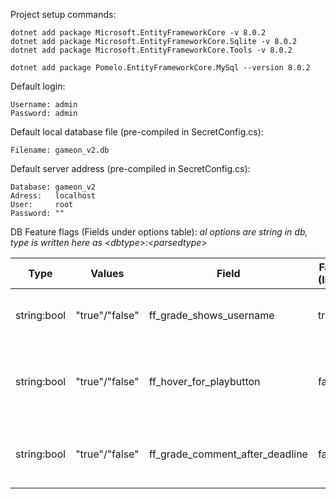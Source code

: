 Project setup commands:
```
dotnet add package Microsoft.EntityFrameworkCore -v 8.0.2
dotnet add package Microsoft.EntityFrameworkCore.Sqlite -v 8.0.2
dotnet add package Microsoft.EntityFrameworkCore.Tools -v 8.0.2

dotnet add package Pomelo.EntityFrameworkCore.MySql --version 8.0.2
```

Default login:
```
Username: admin
Password: admin
```

Default local database file (pre-compiled in SecretConfig.cs):
```
Filename: gameon_v2.db
```

Default server address (pre-compiled in SecretConfig.cs):
```
Database: gameon_v2
Adress:   localhost
User:     root
Password: ""
```

DB Feature flags (Fields under options table): *al options are string in db, type is written here as \<dbtype\>:\<parsedtype\>*

Type        | Values         | Field                           | Fallback (InCode) |Description
------------|----------------|---------------------------------|-------------------|--------------------------------------------------------------------
string:bool | "true"/"false" | ff_grade_shows_username         | true              | Show name who placed grades in userview
string:bool | "true"/"false" | ff_hover_for_playbutton         | false             | If true the playbutton is only visible when hovering the gamebanner
string:bool | "true"/"false" | ff_grade_comment_after_deadline | false             | If true users can still comment on grades after the deadline

